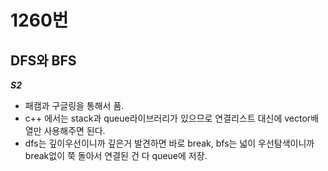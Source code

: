 # 1260번
## DFS와 BFS
***S2***
- 패캠과 구글링을 통해서 품.
- c++ 에서는 stack과 queue라이브러리가 있으므로 연결리스트 대신에 vector배열만 사용해주면 된다.
- dfs는 깊이우선이니까 깊은거 발견하면 바로 break, bfs는 넓이 우선탐색이니까 break없이 쭉 돌아서 연결된 건 다 queue에 저장.